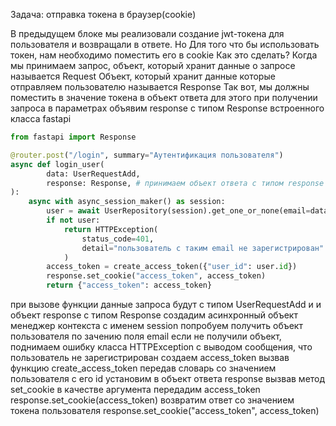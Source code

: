Задача: отправка токена в браузер(cookie)

В предыдущем блоке мы реализовали создание jwt-токена для пользователя
и возвращали в ответе. Но Для того что бы использовать токен, нам необходимо поместить его в cookie
Как это сделать?
Когда мы принимаем запрос, объект, который хранит данные о запросе называется Request
Объект, который хранит данные которые отправляем пользователю называется Response
Так вот, мы должны поместить в значение токена в объект ответа для этого при получении запроса 
в параметрах объявим response с типом Response встроенного класса fastapi



```python
from fastapi import Response

@router.post("/login", summary="Аутентификация пользователя")
async def login_user(
        data: UserRequestAdd,
        response: Response, # принимаем объект ответа с типом response
):
    async with async_session_maker() as session:
        user = await UserRepository(session).get_one_or_none(email=data.email)
        if not user:
            return HTTPException(
                status_code=401,
                detail="пользователь с таким email не зарегистрирован"
            )
        access_token = create_access_token({"user_id": user.id})
        response.set_cookie("access_token", access_token)
        return {"access_token": access_token}
```
при вызове функции данные запроса будут с типом UserRequestAdd и и объект response с типом Response
создадим асинхронный объект менеджер контекста с именем session 
попробуем получить объект пользователя по зачению поля email
если не получили объект, поднимаем ошибку класса HTTPException с выводом сообщения, что пользователь не зарегистрирован
создаем access_token вызвав функцию create_access_token передав словарь со значением пользователя с его id 
установим в объект ответа response вызвав метод set_cookie в качестве аргумента передадим access_token
response.set_cookie(access_token)
возвратим ответ со значением токена пользователя
response.set_cookie("access_token", access_token)